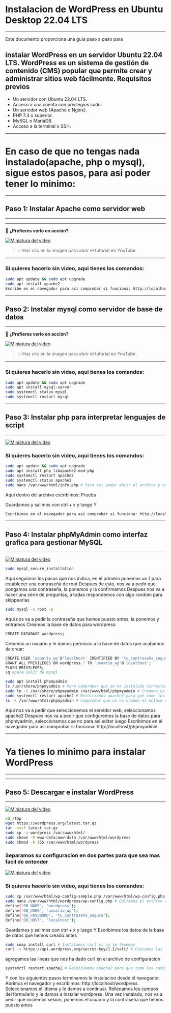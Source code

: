 
# Instalacion de WordPress en Ubuntu Desktop 22.04 LTS

-------------------
Este documento proporciona una guía paso a paso para

instalar WordPress en un servidor Ubuntu 22.04 LTS. WordPress es un sistema de gestión de contenido (CMS) popular que permite crear y administrar sitios web fácilmente.
Requisitos previos
-------------------

- Un servidor con Ubuntu 22.04 LTS.
- Acceso a una cuenta con privilegios sudo.
- Un servidor web (Apache o Nginx).
- PHP 7.4 o superior.
- MySQL o MariaDB.
- Acceso a la terminal o SSH.

----------------------------
# En caso de que no tengas nada instalado(apache, php o mysql), sigue estos pasos, para asi poder tener lo minimo:
-----------------------------
## Paso 1: Instalar Apache como servidor web
-----------------------------

---

🎥 **¿Prefieres verlo en acción?** 

[![Miniatura del video](https://img.youtube.com/vi/OJctgGheJWM/0.jpg)](https://youtu.be/OJctgGheJWM)

> 💡 Haz clic en la imagen para abrir el tutorial en YouTube.

---

### Si quieres hacerlo sin video, aqui tienes los comandos:

```bash
sudo apt update && sudo apt upgrade 
sudo apt install apache2
Escribe en el navegador para asi comprobar si funciona: http://localhost
```

-----------------------------
## Paso 2: Instalar mysql como servidor de base de datos
-----------------------------
🎥 **¿Prefieres verlo en acción?**  

[![Miniatura del video](https://img.youtube.com/vi/TYBH9TrAVuQ/0.jpg)](https://youtu.be/TYBH9TrAVuQ)

> 💡 Haz clic en la imagen para abrir el tutorial en YouTube.

---

### Si quieres hacerlo sin video, aqui tienes los comandos:

```bash
sudo apt update && sudo apt upgrade 
sudo apt install mysql-server
sudo systemctl status mysql
sudo systemctl restart mysql
```
-----------------------------
## Paso 3: Instalar php para interpretar lenguajes de script
-----------------------------

[![Miniatura del video](https://img.youtube.com/vi/ynWNmDkDOHQ/0.jpg)](https://youtu.be/ynWNmDkDOHQ)

### Si quieres hacerlo sin video, aqui tienes los comandos:

```bash
sudo apt update && sudo apt upgrade 
sudo apt install php libapache2-mod-php
sudo systemctl restart apache2
sudo systemctl status apache2
sudo nano /var/www/html/info.php # Para asi poder abrir el archivo y escribir 
```
Aqui dentro del archivo escribimos: Prueba<?php phpinfo();?> 

Guardamos y salimos con ctrl + x y luego Y
```bash
Escribimos en el navegador para asi comprobar si funciona: http://localhost/info.php
```


-----------------------------
## Paso 4: Instalar phpMyAdmin como interfaz grafica para gestionar MySQL
-----------------------------

[![Miniatura del video](https://img.youtube.com/vi/T_JIIF7DvOM/0.jpg)](https://youtu.be/T_JIIF7DvOM)

```bash
sudo mysql_secure_installation
```
Aqui seguimos los pasos que nos indica, en el primero ponemos un 1 para establecer una contraseña de root
Despues de esto, nos va a pedir que pongamos una contraseña, la ponemos y la confirmamos
Despues nos va a hacer una serie de preguntas, a todas respondemos con algo random para skippearlas

```bash
sudo mysql -u root -p
```

Aqui nos va a pedir la contraseña que hemos puesto antes, la ponemos y entramos
Creamos la base de datos para wordpress:

```bash
CREATE DATABASE wordpress;
```
Creamos un usuario y le damos permisos a la base de datos que acabamos de crear:
```bash
CREATE USER 'usuario_wp'@'localhost' IDENTIFIED BY 'tu_contraseña_segura';
GRANT ALL PRIVILEGES ON wordpress.* TO 'usuario_wp'@'localhost';
FLUSH PRIVILEGES;
\q #para salir de mysql
``` 

```bash
sudo apt install phpmyadmin
ls /usr/share/phpmyadmin # Para comprobar que se ha instalado correctamente
sudo ln -s /usr/share/phpmyadmin /var/www/html/phpmyadmin # Creamos un enlace simbolico para asi poder acceder desde el navegador
sudo systemctl restart apache2 # Reiniciamos apache2 para que tome los cambios
ls -l /var/www/html/phpmyadmin # Comprobar que se ha creado el enlace simbolico
``` 
Aqui nos va a pedir que seleccionemos el servidor web, seleccionamos apache2 
Despues nos va a pedir que configuremos la base de datos para phpmyadmin, seleccionamos que no para asi editar luego
Escribimos en el navegador para asi comprobar si funciona: http://localhost/phpmyadmin

-----------------------------
# Ya tienes lo minimo para instalar WordPress
-----------------------------

-----------------------------
## Paso 5: Descargar e instalar WordPress
-----------------------------

[![Miniatura del video](https://img.youtube.com/vi/rCi40_MIWpc/0.jpg)](https://youtu.be/rCi40_MIWpc)

```bash
cd /tmp
wget https://wordpress.org/latest.tar.gz
tar -xvzf latest.tar.gz
sudo cp -a wordpress /var/www/html/
sudo chown -R www-data:www-data /var/www/html/wordpress
sudo chmod -R 755 /var/www/html/wordpress
```

### Separamos su configuracion en dos partes para que sea mas facil de entender

[![Miniatura del video](https://img.youtube.com/vi/NDX1tocnHxY/0.jpg)](https://youtu.be/NDX1tocnHxY)

### Si quieres hacerlo sin video, aqui tienes los comandos:

```bash
sudo cp /var/www/html/wp-config-sample.php /var/www/html/wp-config.php
sudo nano /var/www/html/wordpress/wp-config.php # Editamos el archivo de configuracion
define('DB_NAME', 'wordpress');
define('DB_USER', 'usuario_wp');
define('DB_PASSWORD', 'tu_contraseña_segura');
define('DB_HOST', 'localhost');
```
Guardamos y salimos con ctrl + x y luego Y
Escribimos los datos de la base de datos que hemos creado antes
```bash
sudo snap install curl # Instalamos curl si no lo tenemos
curl -s https://api.wordpress.org/secret-key/1.1/salt/ # Copiamos las lineas que nos da y las pegamos en el archivo de configuracion, reemplazando las que ya hay
```
agregamos las lineas que nos ha dado curl en el archivo de configuracion
```bash
systemctl restart apache2 # Reiniciamos apache2 para que tome los cambios
```
Y con los siguientes pasos terminamos la instalacion desde el navegador.
Abrimos el navegador y escribimos: http://localhost/wordpress.
Seleccionamos el idioma y le damos a continuar.
Rellenamos los campos del formulario y le damos a instalar wordpress.
Una vez instalado, nos va a pedir que iniciemos sesion, ponemos el usuario y la contraseña que hemos puesto antes
```